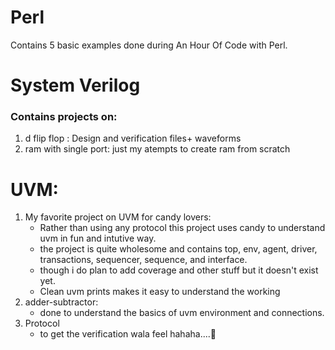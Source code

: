 # Perl
 Contains 5 basic examples done during An Hour Of Code with Perl. 
# System Verilog
### Contains projects on:
1. d flip flop : Design and verification files+ waveforms
2. ram with single port: just my atempts to create ram from scratch

# UVM:
1. My favorite project on UVM for candy lovers: 
    - Rather than using any protocol this project uses candy to understand uvm in fun and intutive way. 
    - the project is quite wholesome and contains top, env, agent, driver, transactions, sequencer, sequence, and interface. 
    - though i do plan to add coverage and other stuff but it doesn't exist yet. 
    - Clean uvm prints makes it easy to understand the working
2. adder-subtractor:
    - done to understand the basics of uvm environment and connections. 
3. Protocol 
    - to get the verification wala feel hahaha....🙂
    
